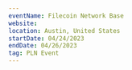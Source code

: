 ```yaml
---
eventName: Filecoin Network Base
website: 
location: Austin, United States
startDate: 04/24/2023
endDate: 04/26/2023
tag: PLN Event
---
```

